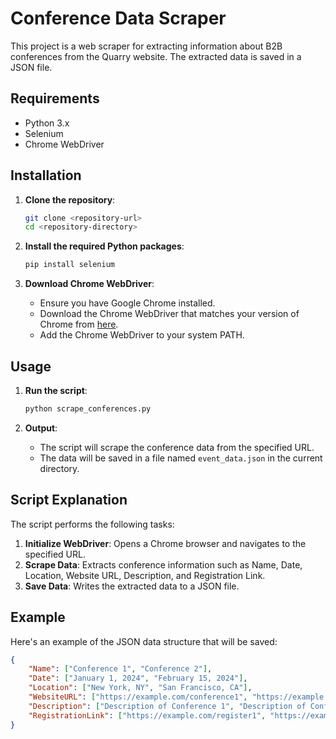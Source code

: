 # Conference Data Scraper

This project is a web scraper for extracting information about B2B conferences from the Quarry website. The extracted data is saved in a JSON file.

## Requirements

- Python 3.x
- Selenium
- Chrome WebDriver

## Installation

1. **Clone the repository**:
    ```sh
    git clone <repository-url>
    cd <repository-directory>
    ```

2. **Install the required Python packages**:
    ```sh
    pip install selenium
    ```

3. **Download Chrome WebDriver**:
    - Ensure you have Google Chrome installed.
    - Download the Chrome WebDriver that matches your version of Chrome from [here](https://sites.google.com/a/chromium.org/chromedriver/downloads).
    - Add the Chrome WebDriver to your system PATH.

## Usage

1. **Run the script**:
    ```sh
    python scrape_conferences.py
    ```

2. **Output**:
    - The script will scrape the conference data from the specified URL.
    - The data will be saved in a file named `event_data.json` in the current directory.

## Script Explanation

The script performs the following tasks:

1. **Initialize WebDriver**: Opens a Chrome browser and navigates to the specified URL.
2. **Scrape Data**: Extracts conference information such as Name, Date, Location, Website URL, Description, and Registration Link.
3. **Save Data**: Writes the extracted data to a JSON file.

## Example

Here's an example of the JSON data structure that will be saved:

```json
{
    "Name": ["Conference 1", "Conference 2"],
    "Date": ["January 1, 2024", "February 15, 2024"],
    "Location": ["New York, NY", "San Francisco, CA"],
    "WebsiteURL": ["https://example.com/conference1", "https://example.com/conference2"],
    "Description": ["Description of Conference 1", "Description of Conference 2"],
    "RegistrationLink": ["https://example.com/register1", "https://example.com/register2"]
}
